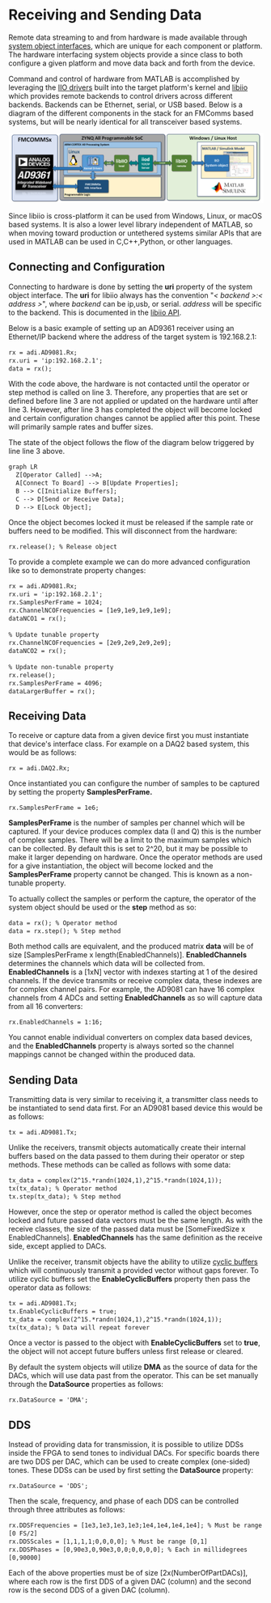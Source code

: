# Receiving and Sending Data

Remote data streaming to and from hardware is made available through [system object interfaces](https://www.mathworks.com/help/matlab/matlab_prog/what-are-system-objects.html), which are unique for each component or platform. The hardware interfacing system objects provide a since class to both configure a given platform and move data back and forth from the device.

Command and control of hardware from MATLAB is accomplished by leveraging the [IIO drivers](https://wiki.analog.com/software/linux/docs/iio/iio) built into the target platform's kernel and [libiio](https://wiki.analog.com/resources/tools-software/linux-software/libiio) which provides remote backends to control drivers across different backends. Backends can be Ethernet, serial, or USB based. Below is a diagram of the different components in the stack for an FMComms based systems, but will be nearly identical for all transceiver based systems.

![MATLAB libiio Stack](assets/MATLAB_libiio_Stack.png)

Since libiio is cross-platform it can be used from Windows, Linux, or macOS based systems. It is also a lower level library independent of MATLAB, so when moving toward production or untethered systems similar APIs that are used in MATLAB can be used in C,C++,Python, or other languages.

## Connecting and Configuration

Connecting to hardware is done by setting the **uri** property of the system object interface. The **uri** for libiio always has the convention "*< backend >:< address >*", where *backend* can be ip,usb, or serial. *address* will be specific to the backend. This is documented in the [libiio API](https://analogdevicesinc.github.io/libiio/master/libiio/group__Context.html#gafdcee40508700fa395370b6c636e16fe).

Below is a basic example of setting up an AD9361 receiver using an Ethernet/IP backend where the address of the target system is 192.168.2.1:
```linenums="1"
rx = adi.AD9081.Rx;
rx.uri = 'ip:192.168.2.1';
data = rx();
```
With the code above, the hardware is not contacted until the operator or step method is called on line 3. Therefore, any properties that are set or defined before line 3 are not applied or updated on the hardware until after line 3. However, after line 3 has completed the object will become locked and certain configuration changes cannot be applied after this point. These will primarily sample rates and buffer sizes.

The state of the object follows the flow of the diagram below triggered by line line 3 above.

``` mermaid
graph LR
  Z[Operator Called] -->A;
  A[Connect To Board] --> B[Update Properties];
  B --> C[Initialize Buffers];
  C --> D[Send or Receive Data];
  D --> E[Lock Object];
```
Once the object becomes locked it must be released if the sample rate or buffers need to be modified. This will disconnect from the hardware:
```
rx.release(); % Release object
```

To provide a complete example we can do more advanced configuration like so to demonstrate property changes:
```linenums="1"
rx = adi.AD9081.Rx;
rx.uri = 'ip:192.168.2.1';
rx.SamplesPerFrame = 1024;
rx.ChannelNCOFrequencies = [1e9,1e9,1e9,1e9];
dataNCO1 = rx();

% Update tunable property
rx.ChannelNCOFrequencies = [2e9,2e9,2e9,2e9];
dataNCO2 = rx();

% Update non-tunable property
rx.release();
rx.SamplesPerFrame = 4096;
dataLargerBuffer = rx();
```

## Receiving Data

To receive or capture data from a given device first you must instantiate that device's interface class. For example on a DAQ2 based system, this would be as follows:

```
rx = adi.DAQ2.Rx;
```

Once instantiated you can configure the number of samples to be captured by setting the property **SamplesPerFrame.**

```
rx.SamplesPerFrame = 1e6;
```

**SamplesPerFrame** is the number of samples per channel which will be captured. If your device produces complex data (I and Q) this is the number of complex samples. There will be a limit to the maximum samples which can be collected. By default this is set to 2^20, but it may be possible to make it larger depending on hardware. Once the operator methods are used for a give instantiation, the object will become locked and the **SamplesPerFrame** property cannot be changed. This is known as a non-tunable property.

To actually collect the samples or perform the capture, the operator of the system object should be used or the **step** method as so:

```
data = rx(); % Operator method
data = rx.step(); % Step method
```

Both method calls are equivalent, and the produced matrix **data** will be of size [SamplesPerFrame x length(EnabledChannels)]. **EnabledChannels** determines the channels which data will be collected from. **EnabledChannels** is a [1xN] vector with indexes starting at 1 of the desired channels. If the device transmits or receive complex data, these indexes are for complex channel pairs. For example, the AD9081 can have 16 complex channels from 4 ADCs and setting **EnabledChannels** as so will capture data from all 16 converters:

```
rx.EnabledChannels = 1:16;
```

You cannot enable individual converters on complex data based devices, and the **EnabledChannels** property is always sorted so the channel mappings cannot be changed within the produced data.

## Sending Data

Transmitting data is very similar to receiving it, a transmitter class needs to be instantiated to send data first. For an AD9081 based device this would be as follows:

```
tx = adi.AD9081.Tx;
```

Unlike the receivers, transmit objects automatically create their internal buffers based on the data passed to them during their operator or step methods. These methods can be called as follows with some data:

```
tx_data = complex(2^15.*randn(1024,1),2^15.*randn(1024,1));
tx(tx_data); % Operator method
tx.step(tx_data); % Step method
```

However, once the step or operator method is called the object becomes locked and future passed data vectors must be the same length. As with the receive classes, the size of the passed data must be [SomeFixedSize x EnabledChannels]. **EnabledChannels** has the same definition as the receive side, except applied to DACs.

Unlike the receiver, transmit objects have the ability to utilize [cyclic buffers](https://analogdevicesinc.github.io/libiio/group__Buffer.html#ga6caadf077c112ae55a64276aa24ef832) which will continuously transmit a provided vector without gaps forever. To utilize cyclic buffers set the **EnableCyclicBuffers** property then pass the operator data as follows:

```
tx = adi.AD9081.Tx;
tx.EnableCyclicBuffers = true;
tx_data = complex(2^15.*randn(1024,1),2^15.*randn(1024,1));
tx(tx_data); % Data will repeat forever
```

Once a vector is passed to the object with **EnableCyclicBuffers** set to **true**, the object will not accept future buffers unless first release or cleared.

By default the system objects will utilize **DMA** as the source of data for the DACs, which will use data past from the operator. This can be set manually through the **DataSource** properties as follows:

```
rx.DataSource = 'DMA';
```

## DDS

Instead of providing data for transmission, it is possible to utilize DDSs inside the FPGA to send tones to individual DACs. For specific boards there are two DDS per DAC, which can be used to create complex (one-sided) tones. These DDSs can be used by first setting the **DataSource** property:

```
rx.DataSource = 'DDS';
```

Then the scale, frequency, and phase of each DDS can be controlled through three attributes as follows:

```
rx.DDSFrequencies = [1e3,1e3,1e3,1e3;1e4,1e4,1e4,1e4]; % Must be range [0 FS/2]
rx.DDSScales = [1,1,1,1;0,0,0,0]; % Must be range [0,1]
rx.DDSPhases = [0,90e3,0,90e3,0,0;0,0,0,0]; % Each in millidegrees [0,90000]
```

Each of the above properties must be of size [2x(NumberOfPartDACs)], where each row is the first DDS of a given DAC (column) and the second row is the second DDS of a given DAC (column).


